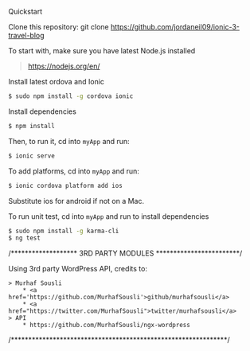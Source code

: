 
Quickstart

Clone this repository:
git clone https://github.com/jordaneil09/ionic-3-travel-blog

To start with, make sure you have latest Node.js installed
 > https://nodejs.org/en/

Install latest ordova and Ionic 
```bash
$ sudo npm install -g cordova ionic
```
Install dependencies
```bash
$ npm install
```

Then, to run it, cd into `myApp` and run:
```bash
$ ionic serve
```

To add platforms, cd into `myApp` and run: 
```bash
$ ionic cordova platform add ios
```
Substitute ios for android if not on a Mac.


To run unit test, cd into `myApp` and run to install dependencies
```bash
$ sudo npm install -g karma-cli
$ ng test
```

/******************* 3RD PARTY MODULES ************************/

Using 3rd party WordPress API, credits to:

    > Murhaf Sousli
        * <a href='https://github.com/MurhafSousli'>github/murhafsousli</a>
        * <a href="https://twitter.com/MurhafSousli">twitter/murhafsousli</a>
    > API
        * https://github.com/MurhafSousli/ngx-wordpress
    
/**************************************************************/